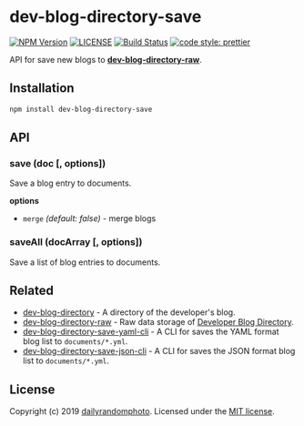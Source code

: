 # dev-blog-directory-save

[![NPM Version][npm-version-image]][npm-url]
[![LICENSE][license-image]][license-url]
[![Build Status][travis-image]][travis-url]
[![code style: prettier][code-style-prettier-image]][code-style-prettier-url]

API for save new blogs to **[dev-blog-directory-raw](https://github.com/dailyrandomphoto/dev-blog-directory-raw)**.

## Installation

```sh
npm install dev-blog-directory-save
```

## API

### save (doc [, options])

Save a blog entry to documents.

**options**

- `merge` _(default: false)_ - merge blogs

### saveAll (docArray [, options])

Save a list of blog entries to documents.

## Related

- [dev-blog-directory](https://github.com/dailyrandomphoto/dev-blog-directory) - A directory of the developer's blog.
- [dev-blog-directory-raw](https://github.com/dailyrandomphoto/dev-blog-directory-raw) - Raw data storage of [Developer Blog Directory](https://github.com/dailyrandomphoto/dev-blog-directory).
- [dev-blog-directory-save-yaml-cli](https://github.com/dailyrandomphoto/dev-blog-directory-save-yaml-cli) - A CLI for saves the YAML format blog list to `documents/*.yml`.
- [dev-blog-directory-save-json-cli](https://github.com/dailyrandomphoto/dev-blog-directory-save-json-cli) - A CLI for saves the JSON format blog list to `documents/*.yml`.

## License

Copyright (c) 2019 [dailyrandomphoto][my-url]. Licensed under the [MIT license][license-url].

[my-url]: https://github.com/dailyrandomphoto
[npm-url]: https://www.npmjs.com/package/dev-blog-directory-save
[travis-url]: https://travis-ci.org/dailyrandomphoto/dev-blog-directory-save
[license-url]: LICENSE
[code-style-prettier-url]: https://github.com/prettier/prettier
[npm-downloads-image]: https://img.shields.io/npm/dm/dev-blog-directory-save
[npm-version-image]: https://img.shields.io/npm/v/dev-blog-directory-save
[license-image]: https://img.shields.io/npm/l/dev-blog-directory-save
[travis-image]: https://img.shields.io/travis/dailyrandomphoto/dev-blog-directory-save
[code-style-prettier-image]: https://img.shields.io/badge/code_style-prettier-ff69b4.svg?style=flat-square
